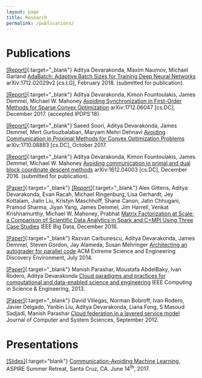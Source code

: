```yaml
---
layout: page
title: Research
permalink: /publications/
---
```

# Publications #

[[Report]](https://arxiv.org/abs/1712.02029v2){:target="_blank"}
Aditya Devarakonda, Maxim Naumov, Michael Garland <u>AdaBatch: Adaptive Batch Sizes for Training Deep Neural Networks</u> arXiv:1712.02029v2 [cs.LG], February 2018. (submitted for publication).

[[Report]](https://arxiv.org/abs/1712.06047){:target="_blank"}
Aditya Devarakonda, Kimon Fountoulakis, James Demmel, Michael W. Mahoney <u>Avoiding Synchronization in First-Order Methods for Sparse Convex Optimization</u> arXiv:1712.06047 [cs.DC], December 2017. (accepted IPDPS'18).

[[Report]](https://arxiv.org/abs/1710.08883){:target="_blank"}
Saeed Soori, Aditya Devarakonda, James Demmel, Mert Gurbuzbalaban, Maryam Mehri Dehnavi <u>Avoiding Communication in Proximal Methods for Convex Optimization Problems</u> arXiv:1710.08883 [cs.DC], October 2017.

[[Report]](https://www.arxiv.org/abs/1612.04003){:target="_blank"}
Aditya Devarakonda, Kimon Fountoulakis, James Demmel, Michael W. Mahoney <u>Avoiding communication in primal and dual block coordinate descent methods</u> arXiv:1612.04003 [cs.DC], December 2016. (submitted for publication).

[[Paper]](http://ieeexplore.ieee.org/document/7840606/){:target="_blank"}
[[Report]](https://www.arxiv.org/abs/1607.01335){:target="_blank"}
Alex Gittens, Aditya Devarakonda, Evan Racah, Michael Ringenburg, Lisa Gerhardt, Jey Kottalam, Jialin Liu, Kristyn Maschhoff, Shane Canon, Jatin Chhugani, Pramod Sharma, Jiyan Yang, James Demmel, Jim Harrell, Venkat Krishnamurthy, Michael W. Mahoney, Prabhat <u>Matrix Factorization at Scale: a Comparison of Scientific Data Analytics in Spark and C+MPI Using Three Case Studies</u> IEEE Big Data, December 2016.

[[Paper]](http://dl.acm.org/citation.cfm?id=2616571){:target="_blank"}
Razvan Carbunescu, Aditya Devarakonda, James Demmel, Steven Gordon, Jay Alameda, Susan Mehringer <u>Architecting an autograder for parallel code</u> ACM Extreme Science and Engineering Discovery Environment, July 2014.

[[Paper]](http://ieeexplore.ieee.org/abstract/document/6530588/){:target="_blank"}
Manish Parashar, Moustafa AbdelBaky, Ivan Rodero, Aditya Devarakonda <u>Cloud paradigms and practices for computational and data-enabled science and engineering</u> IEEE Computing in Science & Engineering, 2013.

[[Paper]](https://doi.org/10.1016/j.jcss.2011.12.017){:target="_blank"}
David Villegas, Norman Bobroff, Ivan Rodero, Javier Delgado, Yanbin Liu, Aditya Devarakonda, Liana Fong, S Masoud Sadjadi, Manish Parashar <u>Cloud federation in a layered service model</u> Journal of Computer and System Sciences, 	September 2012.

# Presentations #

[[Slides]](../talks/retreat-s17.pdf){:target="blank"}
<u>Communication-Avoiding Machine Learning</u>, ASPIRE Summer Retreat, Santa Cruz, CA. June 14<sup>th</sup>, 2017.
